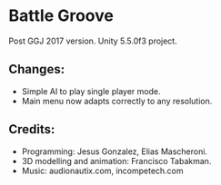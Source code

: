 # Battle Groove
Post GGJ 2017 version. Unity 5.5.0f3 project.

## Changes:
* Simple AI to play single player mode.
* Main menu now adapts correctly to any resolution.

## Credits:
* Programming: Jesus Gonzalez, Elias Mascheroni.
* 3D modelling and animation: Francisco Tabakman.
* Music: audionautix.com, incompetech.com
